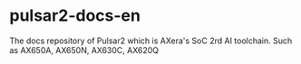 # pulsar2-docs-en
The docs repository of Pulsar2 which is AXera's SoC 2rd AI toolchain. Such as AX650A, AX650N, AX630C, AX620Q
